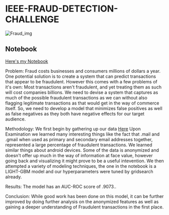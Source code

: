 # IEEE-FRAUD-DETECTION-CHALLENGE
![Fraud_img](https://www.finance-monthly.com/Finance-Monthly/wp-content/uploads/2018/07/Fraud-Epidemic-Costs-£3.2-Trillion-Globally-750x430.jpg)

## Notebook

[Here's my Notebook](https://nbviewer.jupyter.org/github/Shin-pete/IEEE-FRAUD-DETECTION-CHALLENGE/blob/master/Final_Notebook.ipynb)

Problem: Fraud costs businesses and consumers millions of dollars a year. One potential solution is to create a system that can predict transactions that appear to be fraudulent. However this comes with a few problems of it's own: Most transactions aren't fraudulent, and yet treating them as such will cost companies billions. We need to devise a system that captures as much of the possible fraudulent transactions as we can without also flagging legitimate transactions as that would get in the way of commerce itself. So, we need to develop a model that minimizes false positives as well as false negatives as they both have negative effects for our target audience. 

Methodology: 
We first begin by gathering up our data [Here](https://www.kaggle.com/c/ieee-fraud-detection/data)
Upon Examination we learned many interesting things like the fact that .mail and .gmail when used as primary and secondary email addresses together, represented a large percentage of fraudulent transactions. We learned similar things about android devices. Some of the data is anonymized and doesn't offer up much in the way of information at face value, however going back and visualizing it might prove to be a useful intevention. 
We then attempted a variety of modeling techniques, the one in the notebook is a LIGHT-GBM model and our hyperparameters were tuned by gridsearch already. 

Results: The model has an AUC-ROC score of .9073..

Conclusion: While good work has been done on this model, it can be further improved by doing further analysis on the anonymized features as well as gaining a deeper understanding of Fraudulent transactions in the first place. 
